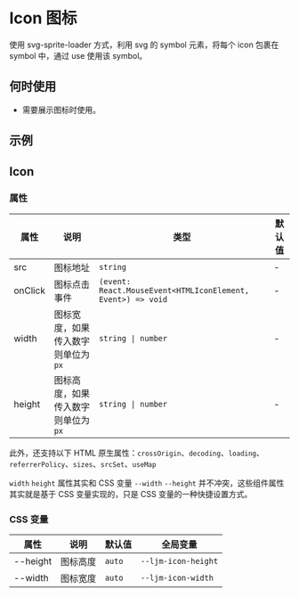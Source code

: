 # Icon 图标

使用 svg-sprite-loader 方式，利用 svg 的 symbol 元素，将每个 icon 包裹在 symbol 中，通过 use 使用该 symbol。

## 何时使用

- 需要展示图标时使用。

## 示例

<code src="./demos/demo1.tsx"></code>

## Icon

### 属性

| 属性    | 说明                                | 类型                                                        | 默认值 |
| ------- | ----------------------------------- | ----------------------------------------------------------- | ------ |
| src     | 图标地址                            | `string`                                                    | -      |
| onClick | 图标点击事件                        | `(event: React.MouseEvent<HTMLIconElement, Event>) => void` | -      |
| width   | 图标宽度，如果传入数字则单位为 `px` | `string \| number`                                          | -      |
| height  | 图标高度，如果传入数字则单位为 `px` | `string \| number`                                          | -      |

此外，还支持以下 HTML 原生属性：`crossOrigin`、`decoding`、`loading`、`referrerPolicy`、`sizes`、`srcSet`、`useMap`

`width` `height` 属性其实和 CSS 变量 `--width` `--height` 并不冲突，这些组件属性其实就是基于 CSS 变量实现的，只是 CSS 变量的一种快捷设置方式。

### CSS 变量

| 属性     | 说明     | 默认值 | 全局变量            |
| -------- | -------- | ------ | ------------------- |
| --height | 图标高度 | `auto` | `--ljm-icon-height` |
| --width  | 图标宽度 | `auto` | `--ljm-icon-width`  |
